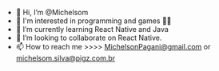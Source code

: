 - 👋 Hi, I’m @Michelsom
- 👀 I'm interested in programming and games 👾👾
- 🌱 I’m currently learning React Native and Java
- 💞️ I’m looking to collaborate on React Native.
- 📫 How to reach me >>>> MichelsonPagani@gmail.com or michelsom.silva@pigz.com.br

<!---
Michelsom/Michelsom is a ✨ special ✨ repository because its `README.md` (this file) appears on your GitHub profile.
You can click the Preview link to take a look at your changes.
--->
